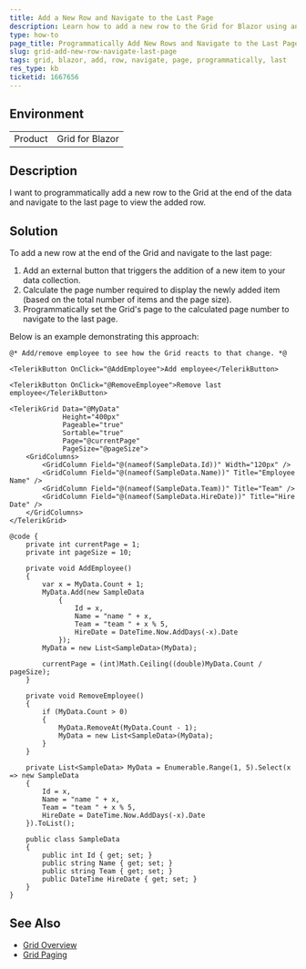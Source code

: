 ```yaml
---
title: Add a New Row and Navigate to the Last Page
description: Learn how to add a new row to the Grid for Blazor using an external button and navigate to the last page where the new row is inserted.
type: how-to
page_title: Programmatically Add New Rows and Navigate to the Last Page in Telerik Blazor Grid
slug: grid-add-new-row-navigate-last-page
tags: grid, blazor, add, row, navigate, page, programmatically, last
res_type: kb
ticketid: 1667656
---
```


## Environment

<table>
    <tbody>
	    <tr>
	    	<td>Product</td>
	    	<td>Grid for Blazor</td>
	    </tr>
    </tbody>
</table>

## Description

I want to programmatically add a new row to the Grid at the end of the data and navigate to the last page to view the added row.

## Solution

To add a new row at the end of the Grid and navigate to the last page:
1. Add an external button that triggers the addition of a new item to your data collection.
2. Calculate the page number required to display the newly added item (based on the total number of items and the page size).
3. Programmatically set the Grid's page to the calculated page number to navigate to the last page.

Below is an example demonstrating this approach:

````CSHTML
@* Add/remove employee to see how the Grid reacts to that change. *@

<TelerikButton OnClick="@AddEmployee">Add employee</TelerikButton>

<TelerikButton OnClick="@RemoveEmployee">Remove last employee</TelerikButton>

<TelerikGrid Data="@MyData"
             Height="400px"
             Pageable="true"
             Sortable="true"
             Page="@currentPage"
             PageSize="@pageSize">
    <GridColumns>
        <GridColumn Field="@(nameof(SampleData.Id))" Width="120px" />
        <GridColumn Field="@(nameof(SampleData.Name))" Title="Employee Name" />
        <GridColumn Field="@(nameof(SampleData.Team))" Title="Team" />
        <GridColumn Field="@(nameof(SampleData.HireDate))" Title="Hire Date" />
    </GridColumns>
</TelerikGrid>

@code {
    private int currentPage = 1;
    private int pageSize = 10;

    private void AddEmployee()
    {
        var x = MyData.Count + 1;
        MyData.Add(new SampleData
            {
                Id = x,
                Name = "name " + x,
                Team = "team " + x % 5,
                HireDate = DateTime.Now.AddDays(-x).Date
            });
        MyData = new List<SampleData>(MyData);

        currentPage = (int)Math.Ceiling((double)MyData.Count / pageSize);
    }

    private void RemoveEmployee()
    {
        if (MyData.Count > 0)
        {
            MyData.RemoveAt(MyData.Count - 1);
            MyData = new List<SampleData>(MyData);
        }
    }

    private List<SampleData> MyData = Enumerable.Range(1, 5).Select(x => new SampleData
    {
        Id = x,
        Name = "name " + x,
        Team = "team " + x % 5,
        HireDate = DateTime.Now.AddDays(-x).Date
    }).ToList();

    public class SampleData
    {
        public int Id { get; set; }
        public string Name { get; set; }
        public string Team { get; set; }
        public DateTime HireDate { get; set; }
    }
}
````

## See Also

- [Grid Overview](https://docs.telerik.com/blazor-ui/components/grid/overview)
- [Grid Paging](https://docs.telerik.com/blazor-ui/components/grid/paging)
